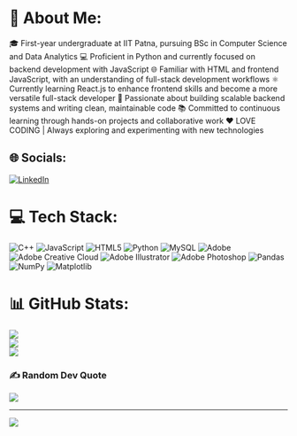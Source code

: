 # 💫 About Me:

🎓 First-year undergraduate at IIT Patna, pursuing BSc in Computer Science and Data Analytics
💻 Proficient in Python and currently focused on backend development with JavaScript
🌐 Familiar with HTML and frontend JavaScript, with an understanding of full-stack development workflows
⚛️ Currently learning React.js to enhance frontend skills and become a more versatile full-stack developer
🚀 Passionate about building scalable backend systems and writing clean, maintainable code
📚 Committed to continuous learning through hands-on projects and collaborative work
❤️ LOVE CODING | Always exploring and experimenting with new technologies


## 🌐 Socials:
[![LinkedIn](https://img.shields.io/badge/LinkedIn-%230077B5.svg?logo=linkedin&logoColor=white)](https://linkedin.com/in/www.linkedin.com/in/satyamkumariitp/) 

# 💻 Tech Stack:
![C++](https://img.shields.io/badge/c++-%2300599C.svg?style=for-the-badge&logo=c%2B%2B&logoColor=white) ![JavaScript](https://img.shields.io/badge/javascript-%23323330.svg?style=for-the-badge&logo=javascript&logoColor=%23F7DF1E) ![HTML5](https://img.shields.io/badge/html5-%23E34F26.svg?style=for-the-badge&logo=html5&logoColor=white) ![Python](https://img.shields.io/badge/python-3670A0?style=for-the-badge&logo=python&logoColor=ffdd54) ![MySQL](https://img.shields.io/badge/mysql-4479A1.svg?style=for-the-badge&logo=mysql&logoColor=white) ![Adobe](https://img.shields.io/badge/adobe-%23FF0000.svg?style=for-the-badge&logo=adobe&logoColor=white) ![Adobe Creative Cloud](https://img.shields.io/badge/Adobe%20Creative%20Cloud-DA1F26.svg?style=for-the-badge&logo=Adobe%20Creative%20Cloud&logoColor=white) ![Adobe Illustrator](https://img.shields.io/badge/adobe%20illustrator-%23FF9A00.svg?style=for-the-badge&logo=adobe%20illustrator&logoColor=white) ![Adobe Photoshop](https://img.shields.io/badge/adobe%20photoshop-%2331A8FF.svg?style=for-the-badge&logo=adobe%20photoshop&logoColor=white) ![Pandas](https://img.shields.io/badge/pandas-%23150458.svg?style=for-the-badge&logo=pandas&logoColor=white) ![NumPy](https://img.shields.io/badge/numpy-%23013243.svg?style=for-the-badge&logo=numpy&logoColor=white) ![Matplotlib](https://img.shields.io/badge/Matplotlib-%23ffffff.svg?style=for-the-badge&logo=Matplotlib&logoColor=black)
# 📊 GitHub Stats:
![](https://github-readme-stats.vercel.app/api?username=Code-wizard-satyam&theme=dark&hide_border=false&include_all_commits=true&count_private=true)<br/>
![](https://nirzak-streak-stats.vercel.app/?user=Code-wizard-satyam&theme=dark&hide_border=false)<br/>
![](https://github-readme-stats.vercel.app/api/top-langs/?username=Code-wizard-satyam&theme=dark&hide_border=false&include_all_commits=true&count_private=true&layout=compact)

### ✍️ Random Dev Quote
![](https://quotes-github-readme.vercel.app/api?type=horizontal&theme=radical)

---
[![](https://visitcount.itsvg.in/api?id=Code-wizard-satyam&icon=0&color=0)](https://visitcount.itsvg.in)

<!-- Proudly created with GPRM ( https://gprm.itsvg.in ) -->

